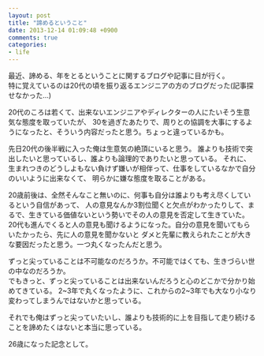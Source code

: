 ```yaml
---
layout: post
title: "諦めるということ"
date: 2013-12-14 01:09:48 +0900
comments: true
categories:
- life
---
```


最近、諦める、年をとるということに関するブログや記事に目が行く。  
特に覚えているのは20代の頃を振り返るエンジニアの方のブログだった(記事探せなかった...)

20代のころは若くて、出来ないエンジニアやディレクターの人にたいそう生意気な態度を取っていたが、
30を過ぎたあたりで、周りとの協調を大事にするようになったと、そういう内容だったと思う。ちょっと違っているかも。

先日20代の後半戦に入った俺は生意気の絶頂にいると思う。
誰よりも技術で突出したいと思っているし、誰よりも論理的でありたいと思っている。
それに、生まれつきのどうしよもない負けず嫌いが相伴って、仕事をしているなかで自分のいいように出来なくて、
明らかに嫌な態度を取ることがある。

20歳前後は、全然そんなこと無いのに、何事も自分は誰よりも考え尽くしているという自信があって、
人の意見なんか3割位聞くと欠点がわかったりして、まるで、生きている価値ないという勢いでその人の意見を否定して生きていた。  
20代も進んでくると人の意見も聞けるようになった。自分の意見を聞いてもらいたかったら、先に人の意見を聞かないと
ダメと先輩に教えられたことが大きな要因だったと思う。一つ丸くなったんだと思う。


ずっと尖っていることは不可能なのだろうか。不可能ではくても、生きづらい世の中なのだろうか。  
でもきっと、ずっと尖っていることは出来ないんだろうと心のどこかで分かり始めてきている。
2~3年で丸くなったように、これからの2~3年でも大なり小なり変わってしまうんではないかと思っている。


それでも俺はずっと尖っていたいし、誰よりも技術的に上を目指して走り続けることを諦めたくはないと本当に思っている。


26歳になった記念として。
